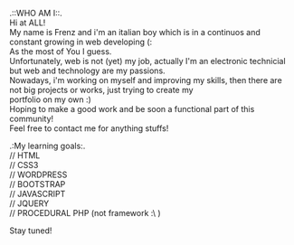 .::WHO AM I::. <br/>
Hi at ALL! <br/>
My name is Frenz and i'm an italian boy which is in a continuos and constant growing in web developing (: <br/>
As the most of You I guess. <br/>
Unfortunately, web is not (yet) my job, actually I'm an electronic technicial but web and technology are my passions.<br/>
Nowadays, i'm working on myself and improving my skills, then there are not big projects or works, just trying to create my<br/> 
portfolio on my own :)<br/>
Hoping to make a good work and be soon a functional part of this community!<br/>
Feel free to contact me for anything stuffs! </br>

.:My learning goals:.<br/>
// HTML <br/>
// CSS3<br/>
// WORDPRESS<br/>
// BOOTSTRAP<br/>
// JAVASCRIPT <br/>
// JQUERY<br/>
// PROCEDURAL PHP (not framework :\ )<br/>

Stay tuned! 

